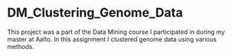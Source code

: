 # DM_Clustering_Genome_Data
This project was a part of the Data Mining course I participated in during my master at Aalto. In this assignment I clustered genome data using various methods.
